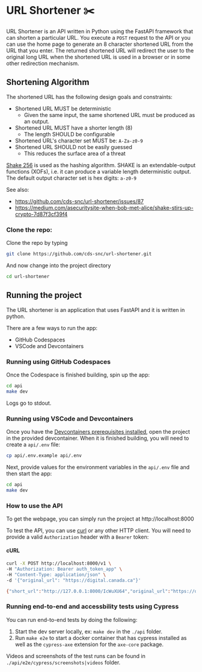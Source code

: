 # URL Shortener :scissors:

URL Shortener is an API written in Python using the FastAPI framework that can shorten a particular URL.
You execute a `POST` request to the API or you can use the home page to generate an 8 character shortened URL from the URL that you enter.
The returned shortened URL will redirect the user to the original long URL when the shortened URL is used in a browser or in some other redirection mechanism.

## Shortening Algorithm

The shortened URL has the following design goals and constraints:
- Shortened URL MUST be deterministic
   - Given the same input, the same shortened URL must be produced as an output.
- Shortened URL MUST have a shorter length (8)
   - The length SHOULD be configurable
- Shortened URL's character set MUST be: `A-Za-z0-9`
- Shortened URL SHOULD not be easily guessed
   - This reduces the surface area of a threat

[Shake 256](https://en.wikipedia.org/wiki/SHA-3#Instances:~:text=d%2C128) is used as the hashing algorithm.
SHAKE is an extendable-output functions (XOFs), i.e. it can produce a variable length deterministic output.
The default output character set is hex digits: `a-z0-9`

See also:
- https://github.com/cds-snc/url-shortener/issues/87
- https://medium.com/asecuritysite-when-bob-met-alice/shake-stirs-up-crypto-7d87f3cf39f4

### Clone the repo:
Clone the repo by typing
```bash
git clone https://github.com/cds-snc/url-shortener.git
```
And now change into the project directory
```bash
cd url-shortener
```
## Running the project

The URL shortener is an application that uses FastAPI and it is written in python.

There are a few ways to run the app:
- GitHub Codespaces
- VSCode and Devcontainers

### Running using GitHub Codespaces
Once the Codespace is finished building, spin up the app: 
```bash
cd api
make dev
```
Logs go to stdout.

### Running using VSCode and Devcontainers
Once you have the [Devcontainers prerequisites installed](https://code.visualstudio.com/docs/devcontainers/tutorial), open the project in the provided devcontainer. When it is finished building, you will need to create a `api/.env` file:
```bash
cp api/.env.example api/.env
```
Next, provide values for the environment variables in the `api/.env` file and then start the app:
```bash
cd api
make dev
```

### How to use the API

To get the webpage, you can simply run the project at http://localhost:8000 

To test the API, you can use [curl](https://curl.se/) or any other HTTP client.  You will need to provide a valid `Authorization` header with a `Bearer` token:

#### cURL
```bash
curl -X POST http://localhost:8000/v1 \
-H "Authorization: Bearer auth_token_app" \
-H "Content-Type: application/json" \
-d '{"original_url": "https://digital.canada.ca"}'

{"short_url":"http://127.0.0.1:8000/IcWuXU64","original_url":"https://digital.canada.ca","status":"OK"}
```


### Running end-to-end and accessbility tests using Cypress

You can run end-to-end tests by doing the following:

1. Start the dev server locally, ex: `make dev` in the `./api` folder.
2. Run `make e2e` to start a docker container that has cypress installed as well as the `cypress-axe` extension for the `axe-core` package.

Videos and screenshots of the test runs can be found in `./api/e2e/cypress/screenshots|videos` folder.